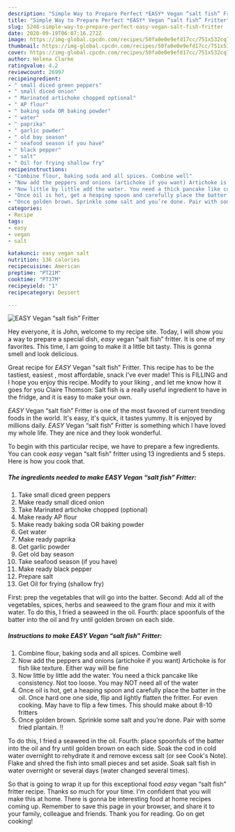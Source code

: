 ```yaml
---
description: "Simple Way to Prepare Perfect *EASY* Vegan “salt fish” Fritter"
title: "Simple Way to Prepare Perfect *EASY* Vegan “salt fish” Fritter"
slug: 5248-simple-way-to-prepare-perfect-easy-vegan-salt-fish-fritter
date: 2020-09-19T06:07:16.272Z
image: https://img-global.cpcdn.com/recipes/50fa0e0e9efd17cc/751x532cq70/easy-vegan-salt-fish-fritter-recipe-main-photo.jpg
thumbnail: https://img-global.cpcdn.com/recipes/50fa0e0e9efd17cc/751x532cq70/easy-vegan-salt-fish-fritter-recipe-main-photo.jpg
cover: https://img-global.cpcdn.com/recipes/50fa0e0e9efd17cc/751x532cq70/easy-vegan-salt-fish-fritter-recipe-main-photo.jpg
author: Helena Clarke
ratingvalue: 4.2
reviewcount: 26997
recipeingredient:
- " small diced green peppers"
- " small diced onion"
- " Marinated artichoke chopped optional"
- " AP flour"
- " baking soda OR baking powder"
- " water"
- " paprika"
- " garlic powder"
- " old bay season"
- " seafood season if you have"
- " black pepper"
- " salt"
- " Oil for frying shallow fry"
recipeinstructions:
- "Combine flour, baking soda and all spices. Combine well"
- "Now add the peppers and onions (artichoke if you want) Artichoke is for fish like texture. Either way will be fine"
- "Now little by little add the water. You need a thick pancake like consistency. Not too loose. You may NOT need all of the water"
- "Once oil is hot, get a heaping spoon and carefully place the batter in the oil. Once hard one one side, flip and lightly flatten the fritter. For even cooking. May have to flip a few times. This should make about 8-10 fritters"
- "Once golden brown. Sprinkle some salt and you’re done. Pair with some fried plantain. !!"
categories:
- Recipe
tags:
- easy
- vegan
- salt

katakunci: easy vegan salt 
nutrition: 136 calories
recipecuisine: American
preptime: "PT21M"
cooktime: "PT37M"
recipeyield: "1"
recipecategory: Dessert

---
```



![*EASY* Vegan “salt fish” Fritter](https://img-global.cpcdn.com/recipes/50fa0e0e9efd17cc/751x532cq70/easy-vegan-salt-fish-fritter-recipe-main-photo.jpg)

Hey everyone, it is John, welcome to my recipe site. Today, I will show you a way to prepare a special dish, *easy* vegan “salt fish” fritter. It is one of my favorites. This time, I am going to make it a little bit tasty. This is gonna smell and look delicious.

Great recipe for *EASY* Vegan &#34;salt fish&#34; Fritter. This recipe has to be the tastiest, easiest , most affordable, snack I&#39;ve ever made! This is FILLING and I hope you enjoy this recipe. Modify to your liking , and let me know how it goes for you Claire Thomson: Salt fish is a really useful ingredient to have in the fridge, and it is easy to make your own.

*EASY* Vegan “salt fish” Fritter is one of the most favored of current trending foods in the world. It's easy, it's quick, it tastes yummy. It is enjoyed by millions daily. *EASY* Vegan “salt fish” Fritter is something which I have loved my whole life. They are nice and they look wonderful.


To begin with this particular recipe, we have to prepare a few ingredients. You can cook *easy* vegan “salt fish” fritter using 13 ingredients and 5 steps. Here is how you cook that.

<!--inarticleads1-->

##### The ingredients needed to make *EASY* Vegan “salt fish” Fritter:

1. Take  small diced green peppers
1. Make ready  small diced onion
1. Take  Marinated artichoke chopped (optional)
1. Make ready  AP flour
1. Make ready  baking soda OR baking powder
1. Get  water
1. Make ready  paprika
1. Get  garlic powder
1. Get  old bay season
1. Take  seafood season (if you have)
1. Make ready  black pepper
1. Prepare  salt
1. Get  Oil for frying (shallow fry)


First: prep the vegetables that will go into the batter. Second: Add all of the vegetables, spices, herbs and seaweed to the gram flour and mix it with water. To do this, I fried a seaweed in the oil. Fourth: place spoonfuls of the batter into the oil and fry until golden brown on each side. 

<!--inarticleads2-->

##### Instructions to make *EASY* Vegan “salt fish” Fritter:

1. Combine flour, baking soda and all spices. Combine well
1. Now add the peppers and onions (artichoke if you want) Artichoke is for fish like texture. Either way will be fine
1. Now little by little add the water. You need a thick pancake like consistency. Not too loose. You may NOT need all of the water
1. Once oil is hot, get a heaping spoon and carefully place the batter in the oil. Once hard one one side, flip and lightly flatten the fritter. For even cooking. May have to flip a few times. This should make about 8-10 fritters
1. Once golden brown. Sprinkle some salt and you’re done. Pair with some fried plantain. !!


To do this, I fried a seaweed in the oil. Fourth: place spoonfuls of the batter into the oil and fry until golden brown on each side. Soak the cod in cold water overnight to rehydrate it and remove excess salt (or see Cook&#39;s Note). Flake and shred the fish into small pieces and set aside. Soak salt fish in water overnight or several days (water changed several times). 

So that is going to wrap it up for this exceptional food *easy* vegan “salt fish” fritter recipe. Thanks so much for your time. I'm confident that you will make this at home. There is gonna be interesting food at home recipes coming up. Remember to save this page in your browser, and share it to your family, colleague and friends. Thank you for reading. Go on get cooking!

